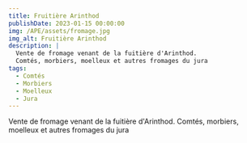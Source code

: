 ```yaml
---
title: Fruitière Arinthod
publishDate: 2023-01-15 00:00:00
img: /APE/assets/fromage.jpg
img_alt: Fruitière Arinthod
description: |
  Vente de fromage venant de la fuitière d'Arinthod. 
  Comtés, morbiers, moelleux et autres fromages du jura
tags:
  - Comtés
  - Morbiers
  - Moelleux
  - Jura
---
```

<p>
  Vente de fromage venant de la fuitière d'Arinthod. 
  Comtés, morbiers, moelleux et autres fromages du jura
</p>